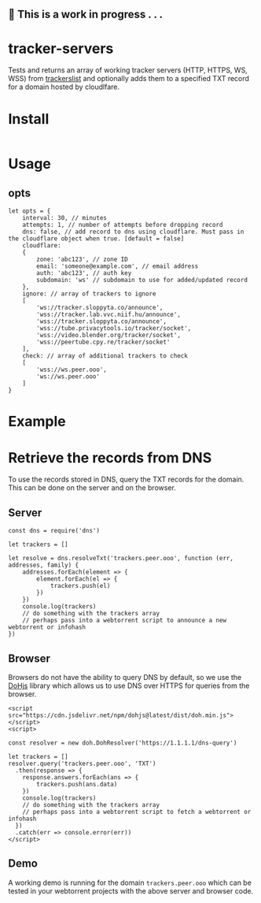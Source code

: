 ## :construction: This is a work in progress . . . 

# tracker-servers
Tests and returns an array of working tracker servers (HTTP, HTTPS, WS, WSS) from [trackerslist](https://github.com/ngosang/trackerslist) and optionally adds them to a specified TXT record for a domain hosted by cloudlfare.

# Install
```

```

# Usage

## opts
```
let opts = {
    interval: 30, // minutes
    attempts: 1, // number of attempts before dropping record
    dns: false, // add record to dns using cloudflare. Must pass in the cloudflare object when true. [default = false]
    cloudflare: 
    {
        zone: 'abc123', // zone ID
        email: 'someone@example.com', // email address
        auth: 'abc123', // auth key
        subdomain: 'ws' // subdomain to use for added/updated record
    },
    ignore: // array of trackers to ignore
    [
        'ws://tracker.sloppyta.co/announce',
        'wss://tracker.lab.vvc.niif.hu/announce',
        'wss://tracker.sloppyta.co/announce',
        'wss://tube.privacytools.io/tracker/socket',
        'wss://video.blender.org/tracker/socket',
        'wss://peertube.cpy.re/tracker/socket'
    ],
    check: // array of additional trackers to check
    [
        'wss://ws.peer.ooo',
        'ws://ws.peer.ooo'
    ]
}
```

# Example

# Retrieve the records from DNS
To use the records stored in DNS, query the TXT records for the domain. This can be done on the server and on the browser.

## Server
```
const dns = require('dns')

let trackers = []

let resolve = dns.resolveTxt('trackers.peer.ooo', function (err, addresses, family) {
    addresses.forEach(element => {
        element.forEach(el => {
            trackers.push(el)
        })
    })
    console.log(trackers)
    // do something with the trackers array
    // perhaps pass into a webtorrent script to announce a new webtorrent or infohash
})
```

## Browser
Browsers do not have the ability to query DNS by default, so we use the [DoHjs](https://github.com/byu-imaal/dohjs) library which allows us to use DNS over HTTPS for queries from the browser.

```
<script src="https://cdn.jsdelivr.net/npm/dohjs@latest/dist/doh.min.js"></script>
<script>

const resolver = new doh.DohResolver('https://1.1.1.1/dns-query')

let trackers = []
resolver.query('trackers.peer.ooo', 'TXT')
  .then(response => {
    response.answers.forEach(ans => {
        trackers.push(ans.data)
    })
    console.log(trackers)
    // do something with the trackers array
    // perhaps pass into a webtorrent script to fetch a webtorrent or infohash
  })
  .catch(err => console.error(err))
</script>
```

## Demo
A working demo is running for the domain `trackers.peer.ooo` which can be tested in your webtorrent projects with the above server and browser code.
